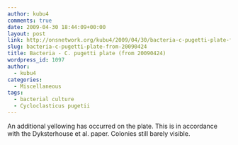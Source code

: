 ```yaml
---
author: kubu4
comments: true
date: 2009-04-30 18:44:09+00:00
layout: post
link: http://onsnetwork.org/kubu4/2009/04/30/bacteria-c-pugetti-plate-from-20090424/
slug: bacteria-c-pugetti-plate-from-20090424
title: Bacteria - C. pugetti plate (from 20090424)
wordpress_id: 1097
author:
  - kubu4
categories:
  - Miscellaneous
tags:
  - bacterial culture
  - Cycloclasticus pugetii
---
```


An additional yellowing has occurred on the plate. This is in accordance with the Dyksterhouse et al. paper. Colonies still barely visible.
